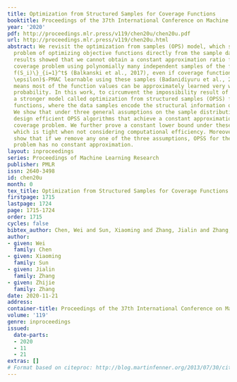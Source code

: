 ```yaml
---
title: Optimization from Structured Samples for Coverage Functions
booktitle: Proceedings of the 37th International Conference on Machine Learning
year: '2020'
pdf: http://proceedings.mlr.press/v119/chen20u/chen20u.pdf
url: http://proceedings.mlr.press/v119/chen20u.html
abstract: We revisit the optimization from samples (OPS) model, which studies the
  problem of optimizing objective functions directly from the sample data. Previous
  results showed that we cannot obtain a constant approximation ratio for the maximum
  coverage problem using polynomially many independent samples of the form $\{S_i,
  f(S_i)\}_{i=1}^t$ (Balkanski et al., 2017), even if coverage functions are $(1 -
  \epsilon)$-PMAC learnable using these samples (Badanidiyuru et al., 2012), which
  means most of the function values can be approximately learned very well with high
  probability. In this work, to circumvent the impossibility result of OPS, we propose
  a stronger model called optimization from structured samples (OPSS) for coverage
  functions, where the data samples encode the structural information of the functions.
  We show that under three general assumptions on the sample distributions, we can
  design efficient OPSS algorithms that achieve a constant approximation for the maximum
  coverage problem. We further prove a constant lower bound under these assumptions,
  which is tight when not considering computational efficiency. Moreover, we also
  show that if we remove any one of the three assumptions, OPSS for the maximum coverage
  problem has no constant approximation.
layout: inproceedings
series: Proceedings of Machine Learning Research
publisher: PMLR
issn: 2640-3498
id: chen20u
month: 0
tex_title: Optimization from Structured Samples for Coverage Functions
firstpage: 1715
lastpage: 1724
page: 1715-1724
order: 1715
cycles: false
bibtex_author: Chen, Wei and Sun, Xiaoming and Zhang, Jialin and Zhang, Zhijie
author:
- given: Wei
  family: Chen
- given: Xiaoming
  family: Sun
- given: Jialin
  family: Zhang
- given: Zhijie
  family: Zhang
date: 2020-11-21
address: 
container-title: Proceedings of the 37th International Conference on Machine Learning
volume: '119'
genre: inproceedings
issued:
  date-parts:
  - 2020
  - 11
  - 21
extras: []
# Format based on citeproc: http://blog.martinfenner.org/2013/07/30/citeproc-yaml-for-bibliographies/
---
```

